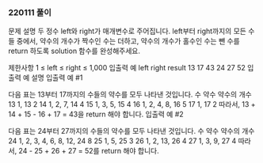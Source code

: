 ### 220111 풀이

문제 설명
두 정수 left와 right가 매개변수로 주어집니다. left부터 right까지의 모든 수들 중에서, 약수의 개수가 짝수인 수는 더하고, 약수의 개수가 홀수인 수는 뺀 수를 return 하도록 solution 함수를 완성해주세요.

제한사항
1 ≤ left ≤ right ≤ 1,000
입출력 예
left right result
13 17 43
24 27 52
입출력 예 설명
입출력 예 #1

다음 표는 13부터 17까지의 수들의 약수를 모두 나타낸 것입니다.
수 약수 약수의 개수
13 1, 13 2
14 1, 2, 7, 14 4
15 1, 3, 5, 15 4
16 1, 2, 4, 8, 16 5
17 1, 17 2
따라서, 13 + 14 + 15 - 16 + 17 = 43을 return 해야 합니다.
입출력 예 #2

다음 표는 24부터 27까지의 수들의 약수를 모두 나타낸 것입니다.
수 약수 약수의 개수
24 1, 2, 3, 4, 6, 8, 12, 24 8
25 1, 5, 25 3
26 1, 2, 13, 26 4
27 1, 3, 9, 27 4
따라서, 24 - 25 + 26 + 27 = 52를 return 해야 합니다.
